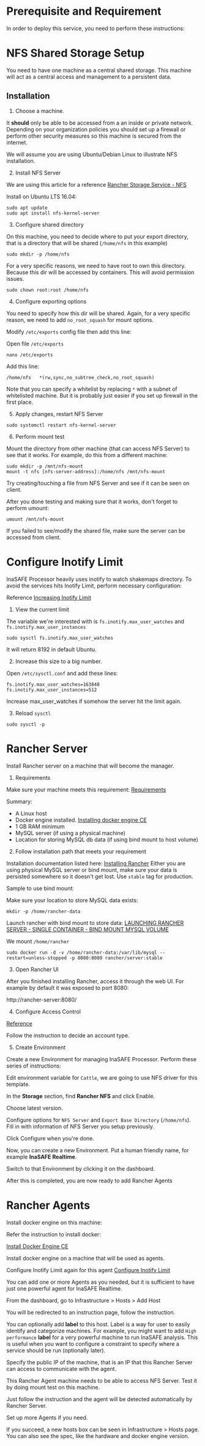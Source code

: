 # Prerequisite and Requirement

In order to deploy this service, you need to perform these instructions:


# NFS Shared Storage Setup

You need to have one machine as a central shared storage. This machine will act 
as a central access and management to a persistent data.

## Installation

1. Choose a machine. 

It **should** only be able to be accessed from a an inside or private network. 
Depending on your organization policies you should set up a firewall or perform 
other security measures so this machine is secured from the internet.

We will assume you are using Ubuntu/Debian Linux to illustrate NFS installation.

2. Install NFS Server

We are using this article for a reference [Rancher Storage Service - NFS](http://rancher.com/docs/rancher/v1.6/en/rancher-services/storage-service/rancher-nfs/)

Install on Ubuntu LTS 16.04:

```
sudo apt update
sudo apt install nfs-kernel-server
```

3. Configure shared directory

On this machine, you need to decide where to put your export directory, that is 
a directory that will be shared (`/home/nfs` in this example)

```
sudo mkdir -p /home/nfs
```

For a very specific reasons, we need to have root to own this directory. 
Because this dir will be accessed by containers. This will avoid permission issues.

```
sudo chown root:root /home/nfs
```

4. Configure exporting options

You need to specify how this dir will be shared. Again, for a very specific reason,
we need to add `no_root_squash` for mount options.

Modify `/etc/exports` config file then add this line:

Open file `/etc/exports`

```
nano /etc/exports
```

Add this line:

```
/home/nfs	*(rw,sync,no_subtree_check,no_root_squash)
```

Note that you can specify a whitelist by replacing `*` with a subnet of whitelisted 
machine. But it is probably just easier if you set up firewall in the first place.

5. Apply changes, restart NFS Server

```
sudo systemctl restart nfs-kernel-server
```

6. Perform mount test

Mount the directory from other machine (that can access NFS Server)
to see that it works. For example, do this from a different machine:

```
sudo mkdir -p /mnt/nfs-mount
mount -t nfs [nfs-server-address]:/home/nfs /mnt/nfs-mount
```

Try creating/touching a file from NFS Server and see if it can be seen on client.

After you done testing and making sure that it works, don't forget to perform umount:

```
umount /mnt/nfs-mount
```

If you failed to see/modify the shared file, make sure the server can be accessed 
from client.


# Configure Inotify Limit

InaSAFE Processor heavily uses inotify to watch shakemaps directory. To avoid 
the services hits Inotify Limit, perform necessary configuration:

Reference [Increasing Inotify Limit](https://github.com/guard/listen/wiki/Increasing-the-amount-of-inotify-watchers)

1. View the current limit

The variable we're interested with is `fs.inotify.max_user_watches` and `fs.inotify.max_user_instances`

```
sudo sysctl fs.inotify.max_user_watches
```

It will return 8192 in default Ubuntu. 

2. Increase this size to a big number.
 
Open `/etc/sysctl.conf` and add these lines:

```
fs.inotify.max_user_watches=163840
fs.inotify.max_user_instances=512
```

Increase max_user_watches if somehow the server hit the limit again.

3. Reload `sysctl`

```
sudo sysctl -p
```

# Rancher Server

Install Rancher server on a machine that will become the manager.

1. Requirements

Make sure your machine meets this requirement:
[Requirements](http://rancher.com/docs/rancher/v1.6/en/installing-rancher/installing-server/#requirements)

Summary:
- A Linux host
- Docker engine installed. [Installing docker engine CE](https://docs.docker.com/engine/installation/linux/docker-ce/ubuntu/#install-using-the-repository)
- 1 GB RAM minimum
- MySQL server (if using a physical machine)
- Location for storing MySQL db data (if using bind mount to host volume)

2. Follow installation path that meets your requirement

Installation documentation listed here: [Installing Rancher](http://rancher.com/docs/rancher/v1.6/en/installing-rancher/installing-server/#requirements)
Either you are using physical MySQL server or bind mount, make sure your data 
is persisted somewhere so it doesn't get lost. Use `stable` tag for production.

Sample to use bind mount:

Make sure your location to store MySQL data exists:

```
mkdir -p /home/rancher-data
```

Launch rancher with bind mount to store data:
[LAUNCHING RANCHER SERVER - SINGLE CONTAINER - BIND MOUNT MYSQL VOLUME](http://rancher.com/docs/rancher/v1.6/en/installing-rancher/installing-server/#launching-rancher-server---single-container---bind-mount-mysql-volume)

We mount `/home/rancher`

```
sudo docker run -d -v /home/rancher-data:/var/lib/mysql --restart=unless-stopped -p 8080:8080 rancher/server:stable
```

3. Open Rancher UI

After you finished installing Rancher, access it through the web UI. For example 
by default it was exposed to port 8080:

http://rancher-server:8080/

4. Configure Access Control

[Reference](http://rancher.com/docs/rancher/v1.6/en/configuration/access-control/#access-control)

Follow the instruction to decide an account type.

5. Create Environment

Create a new Environment for managing InaSAFE Processor. Perform these series 
of instructions:

Edit environment variable for `Cattle`, we are going to use NFS driver for this template.

In the **Storage** section, find **Rancher NFS** and click Enable.

Choose latest version.

Configure options for `NFS Server` and `Export Base Directory` (`/home/nfs`). 
Fill in with information of NFS Server you setup previously.

Click Configure when you're done.

Now, you can create a new Environment. Put a human friendly name, for example 
**InaSAFE Realtime**.

Switch to that Environment by clicking it on the dashboard.


After this is completed, you are now ready to add Rancher Agents

# Rancher Agents

Install docker engine on this machine:

Refer the instruction to install docker:

[Install Docker Engine CE](https://docs.docker.com/engine/installation/linux/docker-ce/ubuntu/#install-using-the-repository)

Install docker engine on a machine that will be used as agents.

Configure Inotify Limit again for this agent [Configure Inotify Limit](#configure-inotify-limit)

You can add one or more Agents as you needed, but it is sufficient to have 
just one powerful agent for InaSAFE Realtime.

From the dashboard, go to Infrastructure > Hosts > Add Host

You will be redirected to an instruction page, follow the instruction.

You can optionally add **label** to this host. Label is a way for user to easily 
identify and categorize machines. For example, you might want to add `High performance` 
**label** for a very powerful machine to run InaSAFE analysis. This is useful when 
you want to configure a constraint to specify where a service should be run (optionally later).

Specify the public IP of the machine, that is an IP that this Rancher Server can access 
to communicate with the agent.

This Rancher Agent machine needs to be able to access NFS Server. 
Test it by doing mount test on this machine.

Just follow the instruction and the agent will be detected automatically by Rancher 
Server.

Set up more Agents if you need.

If you succeed, a new hosts box can be seen in Infrastructure > Hosts page.
You can also see the spec, like the hardware and docker engine version.
